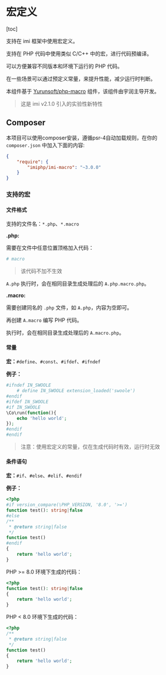 # 宏定义

[toc]

支持在 imi 框架中使用宏定义。

支持在 PHP 代码中使用类似 C/C++ 中的宏，进行代码预编译。

可以方便兼容不同版本和环境下运行的 PHP 代码。

在一些场景可以通过预定义常量，来提升性能，减少运行时判断。

本组件基于 [Yurunsoft/php-macro](https://github.com/Yurunsoft/php-macro) 组件，该组件由宇润主导开发。

> 这是 imi v2.1.0 引入的实验性新特性

## Composer

本项目可以使用composer安装，遵循psr-4自动加载规则，在你的 `composer.json` 中加入下面的内容:

```json
{
    "require": {
        "imiphp/imi-macro": "~3.0.0"
    }
}
```

### 支持的宏

#### 文件格式

支持的文件名：`*.php`、`*.macro`

**.php:**

需要在文件中任意位置顶格加入代码：

```php
# macro
```

> 该代码不加不生效

`A.php` 执行时，会在相同目录生成处理后的 `A.php.macro.php`。

**.macro:**

需要创建同名的 `.php` 文件，如 `A.php`，内容为空即可。

再创建 `A.macro` 编写 PHP 代码。

执行时，会在相同目录生成处理后的 `A.macro.php`。

#### 常量

**宏：**`#define`、`#const`、`#ifdef`、`#ifndef`

**例子：**

```php
#ifndef IN_SWOOLE
    # define IN_SWOOLE extension_loaded('swoole')
#endif
#ifdef IN_SWOOLE
#if IN_SWOOLE
\Co\run(function(){
    echo 'hello world';
});
#endif
#endif
```

> 注意：使用宏定义的常量，仅在生成代码时有效，运行时无效

#### 条件语句

**宏：**`#if`、`#else`、`#elif`、`#endif`

**例子：**

```php
<?php
#if version_compare(\PHP_VERSION, '8.0', '>=')
function test(): string|false
#else
/**
 * @return string|false
 */
function test()
#endif
{
    return 'hello world';
}
```

PHP >= 8.0 环境下生成的代码：

```php
<?php
function test(): string|false
{
    return 'hello world';
}
```

PHP < 8.0 环境下生成的代码：

```php
<?php
/**
 * @return string|false
 */
function test()
{
    return 'hello world';
}
```
